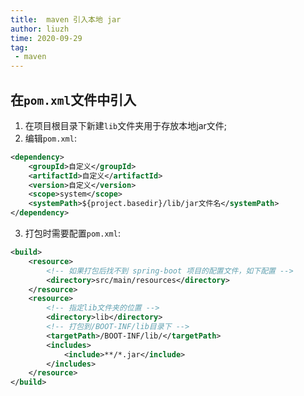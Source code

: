 ```yaml
---
title:  maven 引入本地 jar
author: liuzh
time: 2020-09-29
tag: 
 - maven
---
```


## 在`pom.xml`文件中引入

1. 在项目根目录下新建`lib`文件夹用于存放本地jar文件;
2. 编辑`pom.xml`:
```xml
<dependency>
    <groupId>自定义</groupId>
    <artifactId>自定义</artifactId>
    <version>自定义</version>
    <scope>system</scope>
    <systemPath>${project.basedir}/lib/jar文件名</systemPath>
</dependency>
```
3. 打包时需要配置`pom.xml`:
```xml
<build>
    <resource>
        <!-- 如果打包后找不到 spring-boot 项目的配置文件，如下配置 -->
        <directory>src/main/resources</directory>
    </resource>
    <resource>
        <!-- 指定lib文件夹的位置 -->
        <directory>lib</directory>
        <!-- 打包到/BOOT-INF/lib目录下 -->
        <targetPath>/BOOT-INF/lib/</targetPath>
        <includes>
            <include>**/*.jar</include>
        </includes>
    </resource>
</build>
```